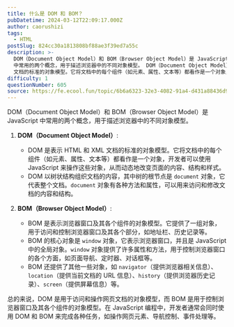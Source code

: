 ```yaml
---
title: 什么是 DOM 和 BOM？
pubDatetime: 2024-03-12T22:09:17.000Z
author: caorushizi
tags:
  - HTML
postSlug: 824cc30a1813808bf88ae3f39ed7a55c
description: >-
  DOM（Document Object Model）和 BOM（Browser Object Model）是 JavaScript
  中常用的两个概念，用于描述浏览器中的不同对象模型。 DOM（Document Object Model）: DOM 是表示 HTML 和 XML
  文档的标准的对象模型。它将文档中的每个组件（如元素、属性、文本等）都看作是一个对象，开发者可以使用 JavaScript
difficulty: 1
questionNumber: 605
source: https://fe.ecool.fun/topic/6b6a6323-32e3-4082-91a4-d431a88436d9
---
```


DOM（Document Object Model）和 BOM（Browser Object Model）是 JavaScript 中常用的两个概念，用于描述浏览器中的不同对象模型。

1. **DOM（Document Object Model）**:

   - DOM 是表示 HTML 和 XML 文档的标准的对象模型。它将文档中的每个组件（如元素、属性、文本等）都看作是一个对象，开发者可以使用 JavaScript 来操作这些对象，从而动态地改变页面的内容、结构和样式。
   - DOM 以树状结构组织文档的内容，其中树的根节点是 `document` 对象，它代表整个文档。`document` 对象有各种方法和属性，可以用来访问和修改文档的内容和结构。

2. **BOM（Browser Object Model）**:
   - BOM 是表示浏览器窗口及其各个组件的对象模型。它提供了一组对象，用于访问和控制浏览器窗口及其各个部分，如地址栏、历史记录等。
   - BOM 的核心对象是 `window` 对象，它表示浏览器窗口，并且是 JavaScript 中的全局对象。`window` 对象提供了许多属性和方法，用于控制浏览器窗口的各个方面，如页面导航、定时器、对话框等。
   - BOM 还提供了其他一些对象，如 `navigator`（提供浏览器相关信息）、`location`（提供当前文档的 URL 信息）、`history`（提供浏览器历史记录）、`screen`（提供屏幕信息）等。

总的来说，DOM 是用于访问和操作网页文档的对象模型，而 BOM 是用于控制浏览器窗口及其各个组件的对象模型。在 JavaScript 编程中，开发者通常会同时使用 DOM 和 BOM 来完成各种任务，如操作网页元素、导航控制、事件处理等。
